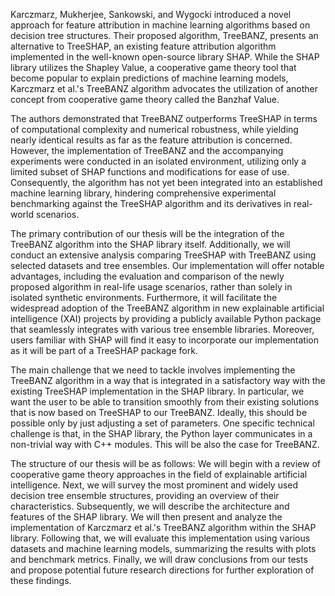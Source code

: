 Karczmarz, Mukherjee, Sankowski, and Wygocki introduced a novel approach for feature attribution in machine learning algorithms based on decision tree structures.
Their proposed algorithm, TreeBANZ, presents an alternative to TreeSHAP, an existing feature attribution algorithm implemented in the well-known open-source library SHAP.
While the SHAP library utilizes the Shapley Value, a cooperative game theory tool that become popular to explain predictions of machine learning models, Karczmarz et al.'s TreeBANZ algorithm advocates the utilization of another concept from cooperative game theory called the Banzhaf Value.

The authors demonstrated that TreeBANZ outperforms TreeSHAP in terms of computational complexity and numerical robustness, while yielding nearly identical results as far as the feature attribution is concerned.
However, the implementation of TreeBANZ and the accompanying experiments were conducted in an isolated environment, utilizing only a limited subset of SHAP functions and modifications for ease of use.
Consequently, the algorithm has not yet been integrated into an established machine learning library, hindering comprehensive experimental benchmarking against the TreeSHAP algorithm and its derivatives in real-world scenarios.

The primary contribution of our thesis will be the integration of the TreeBANZ algorithm into the SHAP library itself.
Additionally, we will conduct an extensive analysis comparing TreeSHAP with TreeBANZ using selected datasets and tree ensembles.
Our implementation will offer notable advantages, including the evaluation and comparison of the newly proposed algorithm in real-life usage scenarios, rather than solely in isolated synthetic environments.
Furthermore, it will facilitate the widespread adoption of the TreeBANZ algorithm in new explainable artificial intelligence (XAI) projects by providing a publicly available Python package that seamlessly integrates with various tree ensemble libraries.
Moreover, users familiar with SHAP will find it easy to incorporate our implementation as it will be part of a TreeSHAP package fork.

The main challenge that we need to tackle involves implementing the TreeBANZ algorithm in a way that is integrated in a satisfactory way with the existing TreeSHAP implementation in the SHAP library.
In particular, we want the user to be able to transition smoothly from their existing solutions that is now based on TreeSHAP to our TreeBANZ.
Ideally, this should be possible only by just adjusting a set of parameters.
One specific technical challenge is that, in the SHAP library, the Python layer communicates in a non-trivial way with C++ modules.
This will be also the case for TreeBANZ.

The structure of our thesis will be as follows: We will begin with a review of cooperative game theory approaches in the field of explainable artificial intelligence.
Next, we will survey the most prominent and widely used decision tree ensemble structures, providing an overview of their characteristics.
Subsequently, we will describe the architecture and features of the SHAP library.
We will then present and analyze the implementation of Karczmarz et al.'s TreeBANZ algorithm within the SHAP library.
Following that, we will evaluate this implementation using various datasets and machine learning models, summarizing the results with plots and benchmark metrics.
Finally, we will draw conclusions from our tests and propose potential future research directions for further exploration of these findings.
